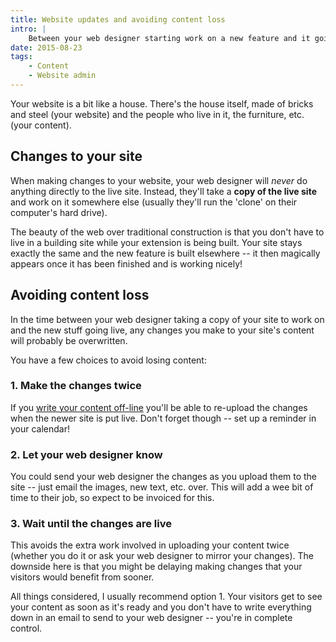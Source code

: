 ```yaml
---
title: Website updates and avoiding content loss
intro: |
    Between your web designer starting work on a new feature and it going live, any changes you make to your website could be lost. Here's how to avoid th
date: 2015-08-23
tags:
    - Content
    - Website admin
---
```


Your website is a bit like a house. There's the house itself, made of bricks and steel (your website) and the people who live in it, the furniture, etc. (your content).


Changes to your site
---------------------

When making changes to your website, your web designer will _never_ do anything directly to the live site. Instead, they'll take a **copy of the live site** and work on it somewhere else (usually they'll run the 'clone' on their computer's hard drive).

The beauty of the web over traditional construction is that you don't have to live in a building site while your extension is being built. Your site stays exactly the same and the new feature is built elsewhere -- it then magically appears once it has been finished and is working nicely!


Avoiding content loss
----------------------

In the time between your web designer taking a copy of your site to work on and the new stuff going live, any changes you make to your site's content will probably be overwritten.

You have a few choices to avoid losing content:

### 1. Make the changes twice

If you [write your content off-line](/resources/edit-your-blog-posts-off-line) you'll be able to re-upload the changes when the newer site is put live. Don't forget though -- set up a reminder in your calendar!

### 2. Let your web designer know

You could send your web designer the changes as you upload them to the site -- just email the images, new text, etc. over. This will add a wee bit of time to their job, so expect to be invoiced for this.

### 3. Wait until the changes are live

This avoids the extra work involved in uploading your content twice (whether you do it or ask your web designer to mirror your changes). The downside here is that you might be delaying making changes that your visitors would benefit from sooner.

All things considered, I usually recommend option 1. Your visitors get to see your content as soon as it's ready and you don't have to write everything down in an email to send to your web designer -- you're in complete control.
